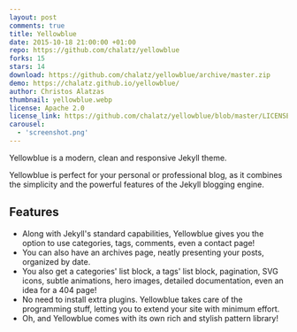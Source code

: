 ```yaml
---
layout: post
comments: true
title: Yellowblue
date: 2015-10-18 21:00:00 +01:00
repo: https://github.com/chalatz/yellowblue
forks: 15
stars: 14
download: https://github.com/chalatz/yellowblue/archive/master.zip
demo: https://chalatz.github.io/yellowblue/
author: Christos Alatzas
thumbnail: yellowblue.webp
license: Apache 2.0
license_link: https://github.com/chalatz/yellowblue/blob/master/LICENSE
carousel:
  - 'screenshot.png'
---
```


Yellowblue is a modern, clean and responsive Jekyll theme.

Yellowblue is perfect for your personal or professional blog, as it combines the simplicity and the powerful features of the Jekyll blogging engine.

## Features

* Along with Jekyll's standard capabilities, Yellowblue gives you the option to use categories, tags, comments, even a contact page!
* You can also have an archives page, neatly presenting your posts, organized by date.
* You also get a categories' list block, a tags' list block, pagination, SVG icons, subtle animations, hero images, detailed documentation, even an idea for a 404 page!
* No need to install extra plugins. Yellowblue takes care of the programming stuff, letting you to extend your site with minimum effort.
* Oh, and Yellowblue comes with its own rich and stylish pattern library!
